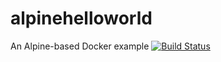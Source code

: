# alpinehelloworld
An Alpine-based Docker example
[![Build Status](http://192.168.99.10:8080/buildStatus/icon?job=deployment)](http://192.168.99.10:8080/job/deployment/)
